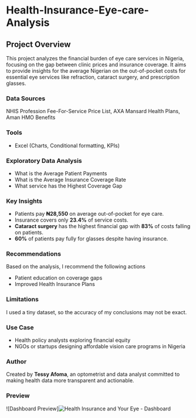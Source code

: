 # Health-Insurance-Eye-care-Analysis

## Project Overview
This project analyzes the financial burden of eye care services in Nigeria, focusing on the gap between clinic prices and insurance coverage. It aims to provide insights for the average Nigerian on the out-of-pocket costs for essential eye services like refraction, cataract surgery, and prescription glasses.

### Data Sources
NHIS Profession Fee-For-Service Price List, AXA Mansard Health Plans, Aman HMO Benefits

### Tools
- Excel (Charts, Conditional formatting, KPIs)

### Exploratory Data Analysis
- What is the Average Patient Payments
- What is the Average Insurance Coverage Rate
- What service has the Highest Coverage Gap

### Key Insights
- Patients pay **₦28,550** on average out-of-pocket for eye care.
- Insurance covers only **23.4%** of service costs.
- **Cataract surgery** has the highest financial gap with **83%** of costs falling on patients.
- **60%** of patients pay fully for glasses despite having insurance.

### Recommendations
Based on the analysis, I recommend the following actions
- Patient education on coverage gaps
- Improved Health Insurance Plans

### Limitations
I used a tiny dataset, so the accuracy of my conclusions may not be exact.

### Use Case
- Health policy analysts exploring financial equity
- NGOs or startups designing affordable vision care programs in Nigeria

### Author
Created by **Tessy Afoma**, an optometrist and data analyst committed to making health data more transparent and actionable.

### Preview
![Dashboard Preview]![Health Insurance and Your Eye - Dashboard](https://github.com/user-attachments/assets/c0907496-18ef-4bfc-8f57-6697989ea60a)

